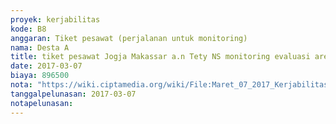 ```yaml
---
proyek: kerjabilitas
kode: B8
anggaran: Tiket pesawat (perjalanan untuk monitoring)
nama: Desta A
title: tiket pesawat Jogja Makassar a.n Tety NS monitoring evaluasi area Makassar
date: 2017-03-07
biaya: 896500
nota: "https://wiki.ciptamedia.org/wiki/File:Maret_07_2017_Kerjabilitas_B8_tiket_pesawat_joga_makasar_tety.png"
tanggalpelunasan: 2017-03-07
notapelunasan:
---
```

